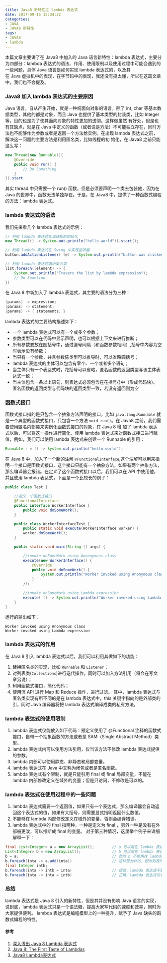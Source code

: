 ```yaml
---
title: Java8 新特性之 lambda 表达式
date: 2017-09-15 15:34:22
categories:
- JAVA
- JAVA8 新特性
tags:
- JAVA8
- lambda
---
```

本篇文章主要讲了在 Java8 中加入的 Java 语言新特性：lambda 表达式，主要分为四部分：lambda 表达式的语法、作用、使用限制以及使用过程中可能会遇到的一些问题，具体 Java 语言是如何实现 lambda 表达式的，以及其  
在 Java 虚拟机中的表现，在字节码中的表现，我还没有搞太懂，所以在这篇文章中，我们也不会提及。
<!-----more-------->
### Java8 加入 lambda 表达式的主要原因
Java 语言，自从产生开始，就是一种纯面向对象的语言，除了 int, char 等基本数据类型，其他的都是对象，而且 Java 也提供了基本类型的封装类，比如 Integer 等，目的也是为了使其面向对象的特性更加的透彻。这样做虽然
有好处，但是也有其缺点，就是在 Java 中定义的函数（或者说是方法）不可能独立存在，同时方法也不能够作为参数或者是返回一个方法给实例。在出现 lambda 表达式之前，解决这一问题的主要方法是利用匿名类，比如线程的初
始化，在 Java8 之前只能这么写：
```Java
new Thread(new Runnable(){
    @Override
    public void run() {
        // Do Something
    }
}).start
```
其实 thread 中只需要一个 run() 函数，但是必须要声明一个类去包装他，因为在 Java 的世界中，函数无法单独存在。于是，在 Java8 中，提供了一种函数式编程的方法：lambda 表达式。
### lambda 表达式的语法
我们先来看几个 lambda 表达式的示例：
```Java
// 利用 lambda 表达式实现线程的初始化
new Thread(() -> System.out.println("hello world")).start();

// 利用 lambda 表达式在 Swing 中实现监听器
button.addActionListener( (e) -> System.out.println("button was clicked"));

// 利用 lambda 表达式遍历集合类
list.foreach((element) -> {
    System.out.println("Travers the list by lambda expression");
    // Do Sometion
})
```
在 Java 8 中新加入了 lambda 表达式，其主要的语法分为三种：
```Java
(params) -> expression;
(params) -> statement;
(params) -> { statements; }
```
lambda 表达式的主要结构描述如下：
 + 一个 lambda 表达式可以有一个或多个参数；
 + 参数类型可以在代码中显示声明，也可以根据上下文来进行推断；
 + 所有参数要放在圆括号中，通过逗号间隔（和函数参数相同）,括号中内容为空时表示没有参数；
 + 当只有一个参数，并且参数陈类型可以推导时，可以省略圆括号；
 + lambda 表达式的主体可以包含有零个、一个或者多个语句；
 + 当主体只有一个表达式时，花括号可以省略，匿名函数的返回类型与该主体表达式一致；
 + 当主体包含一条以上语句，则表达式必须包含在花括号{}中（形成代码块）。匿名函数的返回类型与代码块的返回类型一致，若没有返回则为空

### 函数式接口
函数式接口指的是只包含一个抽象方法声明的接口，比如 `java.lang.Runnable` 就是一个典型的函数式接口，只包含一个方法 `void run()`。在 Java8 之前，我们需要使用匿名内部类来实例化函数式接口的对象，在 Java 8 增
加了 lambda 表达式以后，可以将这一操作进行简化，使用 lambda 表达式来对函数式接口进行赋值，例如，我们可以使用 lambda 表达式来创建一个 Runnable 的引用：
```Java
Runnable r = () -> System.out.println("hello world");
```
在 Java 8 中，加入了一个新的注解 `@FunctionalInterface`,这个注解可以用来指明一个接口是函数式接口，这个接口只能有一个抽象方法，如果有两个抽象方法，那么编译器会报错。在定义了这个函数式接口以后，我们可以在 
API 中使用他，并且使用 lambda 表达式，下面是一个比较长的例子：
```Java
public class Test {

    //定义一个函数式接口
    @FunctionalInterface
    public interface WorkerInterface {
        public void doSomeWork();
    }

    public class WorkerInterfaceTest {
        public static void execute(WorkerInterface worker) {
        worker.doSomeWork();
    }

    public static void main(String [] args) {

        //invoke doSomeWork using Annonymous class
        execute(new WorkerInterface() {
            @Override
            public void doSomeWork() {
                System.out.println("Worker invoked using Anonymous class");
            }
        });
        
        //invoke doSomeWork using Lambda expression 
        execute( () -> System.out.println("Worker invoked using Lambda expression") );
    }
}
```
运行的输出如下：
```
Worker invoked using Anonymous class 
Worker invoked using Lambda expression
```

### lambda 表达式的作用
在 Java 8 引入 lambda 表达式以后，我们可以利用其做如下的功能：
 1. 替换匿名类的实现，比如 `Runnable` 和 `Listener`；
 2. 对列表类(`Collections`)进行迭代操作，同时可以加入方法引用（将会在写文章另说）；
 3. 利用函数式接口，简化代码；
 4. 使用流 API 进行 Map 和 Reduce 操作，进行过滤。
其中，lambda 表达式与匿名类实现有所不同的是在 lambda 表达式中，this 关键字指向的是外部类的引，同时 Java 编译器将把 lambda 表达式编译成类的私有方法。

### lambda 表达式的使用限制
 1. lambda 表达式仅能放入如下代码：预定义使用了 @Functional 注释的函数式接口，自带一个抽象函数的方法或者是 SAM（Single Abstract Method）类型。
 2. lambda 表达式内可以使用方法引用，仅当该方法不修改 lambda 表达式提供的参数。
 3. lambda 内部可以使用静态、非静态和局部变量。
 4. lambda 表达式在 Java 中又称为闭包或者是匿名函数。
 5. lambda 表达式有个限制，就是只能引用 final 或 final 局部变量，不能在 lambda 内部修改定义在域外的变量；但是只访问，不修改是可以的。
 
### lambda 表达式在使用过程中的一些问题
 1. lambda 表达式需要一个返回值，如果只有一个表达式，那么编译器会自动返回这个表达式的值，如果有大括号，则需要显式指明返回什么数值。
 2. 不能够在 lambda 内部修改定义在域外的变量，否则会编译错误。
 3. lambda 表达式中的 final 指两种，一种是定义为 final ，另外一种是没有在外部被更改，可以推断成 final 的变量。
对于第三种情况，这里举个例子来详细解释一下：
```Java
final List<Integer> a = new ArrayList();        // a 可以用在 lambda 表达式中，因为是 final 变量
List<Integer> b = new ArrayList();              // b 可以用在 lambda 表达式中，因为 b 可以推断为 final 变量
b = a;                                          // 此时 b 不能用在 lambda 表达式中，因为赋值语句破坏了 b 的 final 属性
b.foreach(inta -> a.add(inta))                  // 这样是允许的，因为列表的 add 操作并不会修改链表本身的值（考虑 Java 虚拟机实现）
final Integer intb;
b.foreach(inta -> intb = inta)                  // 错误，lambda 表达式不能修改外部的值
b.foreach(inta -> inta = intb)                  // 正确，lambda 表达式可以修改内部的值
```

### 总结
lambda 表达式是 Java 8 引入的新特性，但是其并没有影响 Java 语言的实现，说到底，lambda 表达式只是一个语法糖，提高大家写代码的速度和效率，同时为大家提供便利。
lambda 表达式是编程模型上的一种提升，赋予了 Java 缺失的函数式编程的特性。

#### 参考
 1. [深入浅出 Java 8 Lambda 表达式](http://blog.oneapm.com/apm-tech/226.html)
 2. [Java 8: The First Taste of Lambdas](https://zeroturnaround.com/rebellabs/java-8-the-first-taste-of-lambdas/)
 3. [Java8 Lambda表达式](http://www.jianshu.com/p/141cf822cb70)
